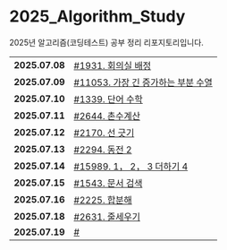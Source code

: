 # 2025_Algorithm_Study
2025년 알고리즘(코딩테스트) 공부 정리 리포지토리입니다.

<table>
  <tr>
    <td> <b> 2025.07.08</td>
    <td> <a href = "https://github.com/EverJun2/2025_Algorithm_Study/tree/main/%EB%B0%B1%EC%A4%80/Gold/1931.%E2%80%85%ED%9A%8C%EC%9D%98%EC%8B%A4%E2%80%85%EB%B0%B0%EC%A0%95"> #1931. 회의실 배정 </a> </td>
  </tr>
      <tr>
    <td> <b> 2025.07.09</td>
    <td> <a href = "https://github.com/EverJun2/2025_Algorithm_Study/tree/main/%EB%B0%B1%EC%A4%80/Silver/11053.%E2%80%85%EA%B0%80%EC%9E%A5%E2%80%85%EA%B8%B4%E2%80%85%EC%A6%9D%EA%B0%80%ED%95%98%EB%8A%94%E2%80%85%EB%B6%80%EB%B6%84%E2%80%85%EC%88%98%EC%97%B"> #11053. 가장 긴 증가하는 부분 수열 </a> </td>
  </tr>
  <tr>
    <td> <b> 2025.07.10</td>
    <td> <a href = "https://github.com/EverJun2/2025_Algorithm_Study/tree/main/%EB%B0%B1%EC%A4%80/Gold/1339.%E2%80%85%EB%8B%A8%EC%96%B4%E2%80%85%EC%88%98%ED%95%99"> #1339. 단어 수학 </a> </td>
  </tr>
  <tr>
    <td> <b> 2025.07.11</td>
    <td> <a href = "https://github.com/EverJun2/2025_Algorithm_Study/tree/main/%EB%B0%B1%EC%A4%80/Silver/2644.%E2%80%85%EC%B4%8C%EC%88%98%EA%B3%84%EC%82%B0"> #2644. 촌수계산 </a> </td>
  </tr>
      <tr>
    <td> <b> 2025.07.12</td>
    <td> <a href = "https://github.com/EverJun2/2025_Algorithm_Study/tree/main/%EB%B0%B1%EC%A4%80/Gold/2170.%E2%80%85%EC%84%A0%E2%80%85%EA%B8%8B%EA%B8%B0"> #2170. 선 긋기 </a> </td>
  </tr>
      <tr>
    <td> <b> 2025.07.13</td>
    <td> <a href = "https://github.com/EverJun2/2025_Algorithm_Study/tree/main/%EB%B0%B1%EC%A4%80/Gold/2294.%E2%80%85%EB%8F%99%EC%A0%84%E2%80%852"> #2294. 동전 2 </a> </td>
  </tr>
      <tr>
    <td> <b> 2025.07.14</td>
    <td> <a href = "https://github.com/EverJun2/2025_Algorithm_Study/tree/main/%EB%B0%B1%EC%A4%80/Gold/15989.%E2%80%851%EF%BC%8C%E2%80%852%EF%BC%8C%E2%80%853%E2%80%85%EB%8D%94%ED%95%98%EA%B8%B0%E2%80%854"> #15989. 1， 2， 3 더하기 4 </a> </td>
  </tr>
      <tr>
    <td> <b> 2025.07.15</td>
    <td> <a href = "https://github.com/EverJun2/2025_Algorithm_Study/tree/main/%EB%B0%B1%EC%A4%80/Silver/1543.%E2%80%85%EB%AC%B8%EC%84%9C%E2%80%85%EA%B2%80%EC%83%89"> #1543. 문서 검색 </a> </td>
  </tr>
      <tr>
    <td> <b> 2025.07.16</td>
    <td> <a href = "https://github.com/EverJun2/2025_Algorithm_Study/tree/main/%EB%B0%B1%EC%A4%80/Gold/2225.%E2%80%85%ED%95%A9%EB%B6%84%ED%95%B4"> #2225. 합분해 </a> </td>
  </tr>
      <tr>
    <td> <b> 2025.07.18</td>
    <td> <a href = "https://github.com/EverJun2/2025_Algorithm_Study/tree/main/%EB%B0%B1%EC%A4%80/Gold/2631.%E2%80%85%EC%A4%84%EC%84%B8%EC%9A%B0%EA%B8%B0"> #2631. 줄세우기 </a> </td>
  </tr>
      <tr>
    <td> <b> 2025.07.19</td>
    <td> <a href = ""> #</a> </td>
  </tr>
</table>
